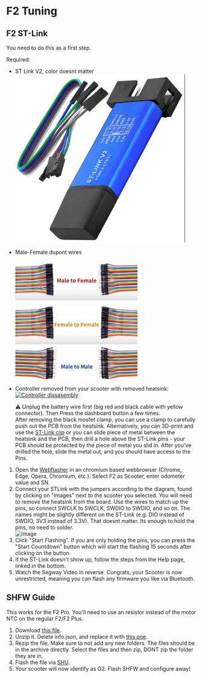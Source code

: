 # F2 Tuning
## F2 ST-Link
You need to do this as a first step.

Required:
- ST Link V2, color doesnt matter  
  ![image](res/stlink.png)

- Male-Female dupont wires   
  ![image](res/dupont_collection.png)

- Controller removed from your scooter with removed heatsink:  
  [![Controller dissasembly](https://img.youtube.com/vi/an38pgR__TI/0.jpg)](https://www.youtube.com/watch?v=an38pgR__TI)
  
  ⚠️ Unplug the battery wire first (big red and black cable with yellow connector). Then Press the dashboard button a few times.  
  After removing the black mosfet clamp, you can use a clamp to carefully push out the PCB from the heatsink.
  Alternatively, you can 3D-print and use the [ST-Link clip](https://www.printables.com/model/951959-ninebot-g2-st-link-clip) or you can slide piece of metal between the heatsink and the PCB, then drill a hole above the ST-Link pins - your PCB should be protected by the piece of metal you slid in. After you've drilled the hole, slide the metal out, and you should have access to the Pins.

1) Open the [Webflasher](https://flash.bastelpichi.de) in an chromium based webbrowser (Chrome, Edge, Opera, Chromium, etc.). Select F2 as Scooter, enter odometer value and SN.  
3) Connect your STLink with the jumpers according to the diagram, found by clicking on "Images" next to the scooter you selected. You will need to remove the heatsink from the board. Use the wires to match up the pins, so connect SWCLK to SWCLK, SWDIO to SWDIO, and so on. The names might be slightly different on the ST-Link (e.g. DIO instead of SWDIO, 3V3 instead of 3.3V). That doesnt matter. Its enough to hold the pins, no need to solder.  
    ![image](https://flash.bastelpichi.de/images/G2-F2-DRV.jpg)
4) Click "Start Flashing". If you are only holding the pins, you can press the "Start Countdown" button which will start the flashing 15 seconds after clicking on the button.  
5) If the ST-Link doesn't show up, follow the steps from the Help page, linked in the bottom.  
6) Watch the Segway Video in reverse. Congrats, your Scooter is now unrestricted, meaning you can flash any firmware you like via Bluetooth.  

## SHFW Guide
This works for the F2 Pro. You'll need to use an resistor instead of the motor NTC on the regular F2/F2 Plus.
1) Download [this file](https://firmware.scooterhacking.org/g2/BLE/1.11.0.zip).
2) Unzip it. Delete info.json, and replace it with [this one](https://gist.githubusercontent.com/BastelPichi/2f6249b19ed99c793362721f474a5321/raw/60fa83d9c13b62b13148613beb4d4de4837d8490/info.json).
4) Rezip the file. Make sure to not add any new folders. The files should be in the archive directly. Select the files and then zip, DONT zip the folder they are in.
5) Flash the file via [SHU](https://utility.cfw.sh).
6) Your scooter will now identify as G2. Flash SHFW and configure away!
